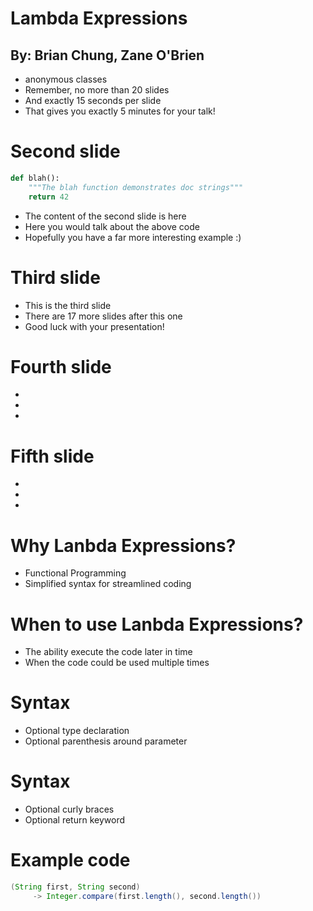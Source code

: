 # Lambda Expressions
## By: Brian Chung, Zane O'Brien

* anonymous classes
* Remember, no more than 20 slides
* And exactly 15 seconds per slide
* That gives you exactly 5 minutes for your talk!

# Second slide

```python
def blah():
	"""The blah function demonstrates doc strings"""
	return 42
```	

* The content of the second slide is here
* Here you would talk about the above code
* Hopefully you have a far more interesting example :)

# Third slide

* This is the third slide
* There are 17 more slides after this one
* Good luck with your presentation!

# Fourth slide

*
*
*

# Fifth slide

*
*
*

# Why Lanbda Expressions?

* Functional Programming
* Simplified syntax for streamlined coding

# When to use Lanbda Expressions?

* The ability execute the code later in time
* When the code could be used multiple times

# Syntax

* Optional type declaration
* Optional parenthesis around parameter

# Syntax

* Optional curly braces
* Optional return keyword

# Example code

```java
(String first, String second)
     -> Integer.compare(first.length(), second.length())
```	
